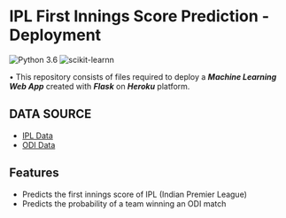 # IPL First Innings Score Prediction - Deployment
![Python 3.6](https://img.shields.io/badge/Python-3.6-brightgreen.svg) ![scikit-learnn](https://img.shields.io/badge/Library-Scikit_Learn-orange.svg)

• This repository consists of files required to deploy a ___Machine Learning Web App___ created with ___Flask___ on ___Heroku___ platform.

## DATA SOURCE
- [IPL Data](https://github.com/Gladiator07/cricket-webapp/tree/main/Data)
- [ODI Data](https://github.com/Gladiator07/cricket-webapp/blob/main/Data/odi.csv)

## Features
- Predicts the first innings score of IPL (Indian Premier League)
- Predicts the probability of a team winning an ODI match